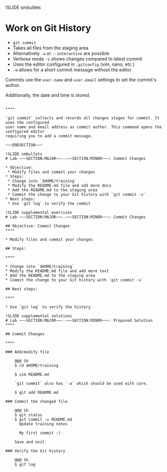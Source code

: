 !SLIDE smbullets
# Work on Git History

* `git commit`
 * Takes all files from the staging area
 * Alternatively `-a` or `--interactive` are possible
 * Verbose mode `-v` shows changes compared to latest commit
* Uses the editor configured in `.gitconfig`  (vim, nano, etc.)
 * `-m` allows for a short commit message without the editor

Commits use the `user.name` and `user.email` settings to set the commit's author.

Additionally, the date and time is stored.

~~~SECTION:handouts~~~

****

`git commit` collects and records all changes stages for commit. It uses the configured
user name and email address as commit author. This command opens the configured editor
requiring you to add a commit message.

~~~ENDSECTION~~~

!SLIDE smbullets
# Lab ~~~SECTION:MAJOR~~~.~~~SECTION:MINOR~~~: Commit Changes

* Objective:
 * Modify files and commit your changes
* Steps:
 * Change into `$HOME/training`
 * Modify the README.md file and add more docs
 * Add the README.md to the staging area
 * Commit the change to your Git history with `git commit -v`
* Next steps:
 * Use `git log` to verify the commit

!SLIDE supplemental exercises
# Lab ~~~SECTION:MAJOR~~~.~~~SECTION:MINOR~~~: Commit Changes

## Objective: Commit Changes
****

* Modify files and commit your changes

## Steps:

****

* Change into `$HOME/training`
* Modify the README.md file and add more text
* Add the README.md to the staging area
* Commit the change to your Git history with `git commit -v`

## Next steps:

****

* Use `git log` to verify the history

!SLIDE supplemental solutions
# Lab ~~~SECTION:MAJOR~~~.~~~SECTION:MINOR~~~: Proposed Solution
****

## Commit Changes

****

### Add/modify file

    @@@ Sh
    $ cd $HOME/training

    $ vim README.md

    `git commit` also has `-a` which should be used with care.

    $ git add README.md

### Commit the changed file

    @@@ Sh
    $ git status
    $ git commit -v README.md
      Update training notes

      My first commit :)

    Save and exit.

### Verify the Git history

    @@@ Sh
    $ git log
